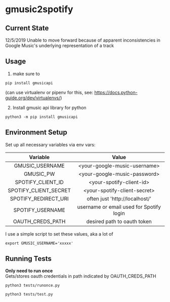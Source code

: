 # gmusic2spotify

## Current State
12/5/2019
Unable to move forward because of apparent inconsistencies in Google Music's
underlying representation of a track

## Usage
1. make sure to
```
pip install gmusicapi
```
(can use virtualenv or pipenv for this, see:
 https://docs.python-guide.org/dev/virtualenvs/)

2. Install gmusic api library for python
```
python3 -m pip install gmusicapi
```

## Environment Setup
Set up all necessary variables via env vars:

|        Variable       |                   Value                  |
|:---------------------:|:----------------------------------------:|
| GMUSIC_USERNAME       | \<your-google-music-username\>           |
| GMUSIC_PW             | \<your-google-music-password\>           |
| SPOTIFY_CLIENT_ID     | \<your-spotify-client-id\>               |
| SPOTIFY_CLIENT_SECRET | \<your-spotify-client-secret\>           |
| SPOTIFY_REDIRECT_URI  | often just 'http://localhost/'           |
| SPOTIFY_USERNAME      | username or email used for Spotify login |
| OAUTH_CREDS_PATH      | desired path to oauth token              |

I use a simple script to set these values, aka a lot of
 ```
 export GMUSIC_USERNAME='xxxxx'
```

## Running Tests
**Only need to run once**<br/>
Gets/stores oauth credentials in path indicated by OAUTH_CREDS_PATH
```
python3 tests/runonce.py
```

```
python3 tests/test.py
```